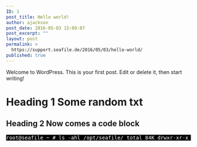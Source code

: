 ```yaml
---
ID: 1
post_title: Hello world!
author: ajackson
post_date: 2016-05-03 15:09:07
post_excerpt: ""
layout: post
permalink: >
  https://support.seafile.de/2016/05/03/hello-world/
published: true
---
```

Welcome to WordPress. This is your first post. Edit or delete it, then start writing!

# Heading 1 Some random txt

## Heading 2 Now comes a code block

<pre style="background-color: black; color: white;">root@seafile ~ # ls -ahl /opt/seafile/ total 84K drwxr-xr-x 15 seafile nogroup 4.0K Mar 7 09:51 . drwxr-xr-x 3 root root 4.0K Sep 30 2015 .. -rw------- 1 seafile nogroup 815 Jan 22 18:59 .bash_history drwxr-xr-x 4 seafile nogroup 4.0K Dec 5 16:55 .cache drwx------ 3 seafile nogroup 4.0K Jan 27 08:48 ccnet drwx------ 2 seafile nogroup 4.0K Sep 30 2015 conf drwx------ 4 seafile nogroup 4.0K Dec 5 16:55 .config drwxr-xr-x 2 seafile nogroup 4.0K Sep 30 2015 .FontForge drwxr-xr-x 2 seafile nogroup 4.0K Sep 30 2015 installed drwx------ 3 seafile nogroup 4.0K Dec 5 16:55 .local drwxr-xr-x 3 seafile nogroup 4.0K May 3 00:07 logs -rw-r--r-- 1 root root 0 Oct 1 2015 mutt -rw------- 1 seafile nogroup 46 Sep 30 2015 .my.cnf drwxr-xr-x 2 seafile nogroup 4.0K Jan 27 08:48 pids drwx------ 3 seafile nogroup 4.0K Sep 30 2015 pro-data drwx------ 9 seafile nogroup 4.0K Sep 30 2015 seafile-data -rw------- 1 seafile nogroup 2.4K Sep 30 2015 seafile_debian_report.log -rw-r--r-- 1 seafile nogroup 743 Sep 30 2015 seafile-license.txt drwxrwxr-x 8 seafile nogroup 4.0K Sep 30 2015 seafile-pro-server-4.3.4 lrwxrwxrwx 1 seafile nogroup 24 Sep 30 2015 seafile-server-latest -&gt; seafile-pro-server-4.3.4 drwxr-xr-x 3 seafile nogroup 4.0K Sep 30 2015 seahub-data -rw------- 1 seafile nogroup 2.1K Sep 30 2015 seahub_settings.py -rw------- 1 seafile nogroup 2.0K Sep 30 2015 seahub_settings.pyc root@seafile ~ # lets extend this ;-)`</pre>